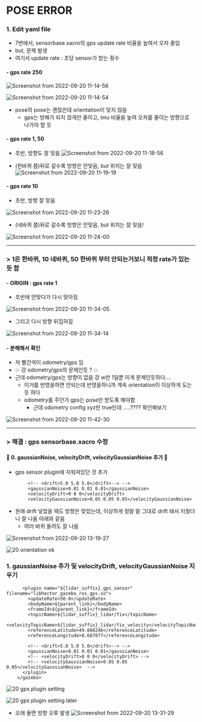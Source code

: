 POSE ERROR
===
### 1. Edit yaml file
- 7번에서, sensorbase.xacro의 gps update rate 비율을 높여서 오차 줄임
- but, 문제 발생 
- 여기서 update rate : 초당 sensor가 받는 횟수
#### - gps rate 250

![Screenshot from 2022-09-20 11-14-56](https://user-images.githubusercontent.com/108650199/191152519-d8fc4464-e160-4201-8f3e-66381b09d4a1.png)

![Screenshot from 2022-09-20 11-14-54](https://user-images.githubusercontent.com/108650199/191152512-ff38508a-2429-438d-a2fa-93f1fb0f16f0.png)

- pose의 pose는 괜찮은데 orientation이 맞지 않음
  - gps는 방해가 되지 않게만 줄이고, imu 비율을 높여 오차를 줄이는 방향으로 나가야 할 듯 

#### - gps rate 1, 50
- 초반, 방향도 잘 맞음
![Screenshot from 2022-09-20 11-18-56](https://user-images.githubusercontent.com/108650199/191152898-884276ce-172a-4e8e-952a-edacf82d84a3.png)

- (한바퀴 쯤)뒤로 갈수록 방향은 안맞음, but 위치는 잘 맞음
![Screenshot from 2022-09-20 11-19-19](https://user-images.githubusercontent.com/108650199/191152899-c4fa4a73-ed4a-4581-a959-c8fe69bb7f22.png)

#### - gps rate 10
- 초반, 방향 잘 맞음

![Screenshot from 2022-09-20 11-23-26](https://user-images.githubusercontent.com/108650199/191153487-89b65058-5d7f-4fd0-b191-0bb6f1625cea.png)

- (네바퀴 쯤)뒤로 갈수록 방향은 안맞음, but 위치는 잘 맞음!

![Screenshot from 2022-09-20 11-24-00](https://user-images.githubusercontent.com/108650199/191153523-db7939e8-2317-47f2-8b83-9c7bc4caf6f7.png)

--- 

### > 1은 한바퀴, 10 네바퀴, 50 한바퀴 부터 안되는거보니 적정 rate가 있는 듯 함
 
#### - ORIGIN : gps rate 1 
- 초반에 안맞다가 다시 맞아짐

![Screenshot from 2022-09-20 11-34-05](https://user-images.githubusercontent.com/108650199/191154598-5d8929de-5206-49e6-8798-fa003232c1a3.png)

- 그리고 다시 방향 뒤집혀짐

![Screenshot from 2022-09-20 11-34-14](https://user-images.githubusercontent.com/108650199/191154603-9c8b4c06-1349-4e6b-9fc4-1b8abf384a38.png)

#### - 분해해서 확인 
- 저 빨간색이 odometry/gps 임
- 💥️ 걍 odometry/gps의 문제인듯 ? 💥️ 
- 근데 odometry/gps는 방향이 없음 걍 w만 1일뿐 이게 문제인듯하다....
  - 이거를 반영을하면 안되는데 반영을하니까 계속 orientation이 이상하게 도는 듯 하다
  - odometry를 주던가 gps는 pose만 받도록 해야함
    - 근데 odometry config xyz만 true인데 .....???? 확인해보기  

![Screenshot from 2022-09-20 11-42-30](https://user-images.githubusercontent.com/108650199/191155682-93e304b2-c9ec-4135-b030-3d71316de959.png)

---
### > 해결 : gps sensorbase.xacro 수정
#### 🌟️ 0. gaussianNoise, velocityDrift, velocityGaussianNoise 추가 🌟️

- gps sensor plugin에 지워져있던 것 추가
```
        <!-- <drift>5.0 5.0 5.0</drift>--> -->
        <gaussianNoise>0.01 0.01 0.01</gaussianNoise>
        <velocityDrift>0 0 0</velocityDrift>
        <velocityGaussianNoise>0.05 0.05 0.05</velocityGaussianNoise>
```
- 원래 drift 넣었을 때도 방향은 맞았는데, 이상하게 정말 말 그대로 drift 돼서 지웠더니 잘 나옴 아래와 같음
  - 여러 바퀴 돌려도 잘 나옴 

![Screenshot from 2022-09-20 13-19-27](https://user-images.githubusercontent.com/108650199/191166673-31d63eed-79d3-4158-be41-bfeb1eead835.png)

![20 orientation ok](https://user-images.githubusercontent.com/108650199/191166810-c5fb40c8-3be0-4c81-b9f1-25e8cc21b3a0.gif)

### 1. gaussianNoise 추가 및 velocityDrift, velocityGaussianNoise 지우기
```
      <plugin name="${lidar_suffix}_gps_sensor" filename="libhector_gazebo_ros_gps.so">
        <updateRate>50.0</updateRate>
        <bodyName>${parent_link}</bodyName>
        <frameId>${parent_link}</frameId>
        <topicName>${lidar_suffix}_lidar/fix</topicName>
        <velocityTopicName>${lidar_suffix}_lidar/fix_velocity</velocityTopicName>
        <referenceLatitude>49.860246</referenceLatitude>
        <referenceLongitude>8.687077</referenceLongitude>

        <!-- <drift>5.0 5.0 5.0</drift>--> -->
        <gaussianNoise>0.01 0.01 0.01</gaussianNoise>
        <!-- <velocityDrift>0 0 0</velocityDrift> -->
        <!-- <velocityGaussianNoise>0.05 0.05 0.05</velocityGaussianNoise>  -->
      </plugin>
    </gazebo>
```

![20 gps plugin setting](https://user-images.githubusercontent.com/108650199/191167498-4d0e9922-b425-42b8-a80e-de044f980713.png)

![20 gps plugin setting later](https://user-images.githubusercontent.com/108650199/191167501-946141d9-1c38-4c1d-b337-1caad9f21fea.png)

- 오래 돌면 방향 오류 발생 
![Screenshot from 2022-09-20 13-31-29](https://user-images.githubusercontent.com/108650199/191168146-ee331dd3-75b9-4cdf-bc47-bc1549083f76.png)
